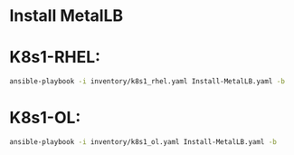 # Install MetalLB

# K8s1-RHEL:
```bash
ansible-playbook -i inventory/k8s1_rhel.yaml Install-MetalLB.yaml -b
```

# K8s1-OL:
```bash
ansible-playbook -i inventory/k8s1_ol.yaml Install-MetalLB.yaml -b
```